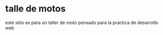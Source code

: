 <h1>talle de motos</h1>
<p>este sitio es para un taller de moto pensado para la practica de desarrollo web</p>
